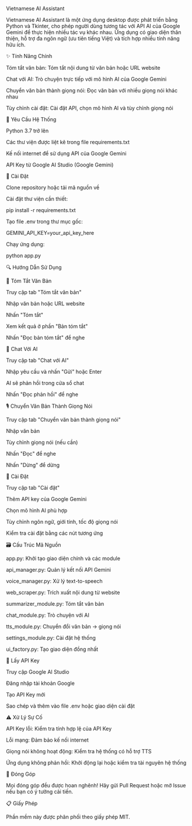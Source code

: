 Vietnamese AI Assistant

Vietnamese AI Assistant là một ứng dụng desktop được phát triển bằng Python và Tkinter, cho phép người dùng tương tác với API AI của Google Gemini để thực hiện nhiều tác vụ khác nhau. Ứng dụng có giao diện thân thiện, hỗ trợ đa ngôn ngữ (ưu tiên tiếng Việt) và tích hợp nhiều tính năng hữu ích.

✨ Tính Năng Chính

Tóm tắt văn bản: Tóm tắt nội dung từ văn bản hoặc URL website

Chat với AI: Trò chuyện trực tiếp với mô hình AI của Google Gemini

Chuyển văn bản thành giọng nói: Đọc văn bản với nhiều giọng nói khác nhau

Tùy chỉnh cài đặt: Cài đặt API, chọn mô hình AI và tùy chỉnh giọng nói

🚀 Yêu Cầu Hệ Thống

Python 3.7 trở lên

Các thư viện được liệt kê trong file requirements.txt

Kế nối internet để sử dụng API của Google Gemini

API Key từ Google AI Studio (Google Gemini)

📅 Cài Đặt

Clone repository hoặc tải mã nguồn về

Cài đặt thư viện cần thiết:

pip install -r requirements.txt

Tạo file .env trong thư mục gốc:

GEMINI_API_KEY=your_api_key_here

Chạy ứng dụng:

python app.py

🔍 Hướng Dẫn Sử Dụng

📄 Tóm Tắt Văn Bản

Truy cập tab "Tóm tắt văn bản"

Nhập văn bản hoặc URL website

Nhấn "Tóm tắt"

Xem kết quả ở phần "Bản tóm tắt"

Nhấn "Đọc bản tóm tắt" để nghe

🧵 Chat Với AI

Truy cập tab "Chat với AI"

Nhập yêu cầu và nhấn "Gửi" hoặc Enter

AI sẽ phản hồi trong cửa sổ chat

Nhấn "Đọc phản hồi" để nghe

🎙️ Chuyển Văn Bản Thành Giọng Nói

Truy cập tab "Chuyển văn bản thành giọng nói"

Nhập văn bản

Tùy chỉnh giọng nói (nếu cần)

Nhấn "Đọc" để nghe

Nhấn "Dừng" để dừng

🔧 Cài Đặt

Truy cập tab "Cài đặt"

Thêm API key của Google Gemini

Chọn mô hình AI phù hợp

Tùy chỉnh ngôn ngữ, giới tính, tốc độ giọng nói

Kiểm tra cài đặt bằng các nút tương ứng

🗃️ Cấu Trúc Mã Nguồn

app.py: Khởi tạo giao diện chính và các module

api_manager.py: Quản lý kết nối API Gemini

voice_manager.py: Xử lý text-to-speech

web_scraper.py: Trích xuất nội dung từ website

summarizer_module.py: Tóm tắt văn bản

chat_module.py: Trò chuyện với AI

tts_module.py: Chuyển đổi văn bản -> giọng nói

settings_module.py: Cài đặt hệ thống

ui_factory.py: Tạo giao diện đồng nhất

🚪 Lấy API Key

Truy cập Google AI Studio

Đăng nhập tài khoản Google

Tạo API Key mới

Sao chép và thêm vào file .env hoặc giao diện cài đặt

⚠️ Xử Lý Sự Cố

API Key lỗi: Kiểm tra tính hợp lệ của API Key

Lỗi mạng: Đảm bảo kế nối internet

Giọng nói không hoạt động: Kiểm tra hệ thống có hỗ trợ TTS

Ứng dụng không phản hồi: Khởi động lại hoặc kiểm tra tài nguyên hệ thống

📝 Đóng Góp

Mọi đóng góp đều được hoan nghênh! Hãy gửi Pull Request hoặc mở Issue nếu bạn có ý tưởng cải tiến.

📋 Giấy Phép

Phần mềm này được phân phối theo giấy phép MIT.

